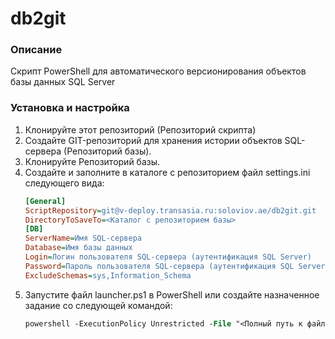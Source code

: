 # db2git
### Описание
Скрипт PowerShell для автоматического версионирования объектов базы данных SQL Server
### Установка и настройка
1. Клонируйте этот репозиторий (Репозиторий скрипта)
1. Создайте GIT-репозиторий для хранения истории объектов SQL-сервера (Репозиторий базы).
1. Клонируйте Репозиторий базы.
1. Создайте и заполните в каталоге с репозиторием файл settings.ini следующего вида:
    ```ini
    [General]
    ScriptRepository=git@v-deploy.transasia.ru:soloviov.ae/db2git.git
    DirectoryToSaveTo=<Каталог с репозиторием базы>
    [DB]
    ServerName=Имя SQL-сервера
    Database=Имя базы данных
    Login=Логин пользователя SQL-сервера (аутентификация SQL Server)
    Password=Пароль пользователя SQL-сервера (аутентификация SQL Server)
    ExcludeSchemas=sys,Information_Schema 
    ```
1.  Запустите файл launcher.ps1 в PowerShell или создайте назначенное задание со следующей командой: 
    ```ps
    powershell -ExecutionPolicy Unrestricted -File "<Полный путь к файлу launcher.ps1>"
    ```

